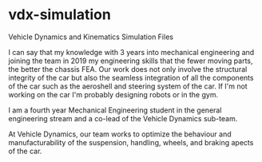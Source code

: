 # vdx-simulation
Vehicle Dynamics and Kinematics Simulation Files

I can say that my knowledge with 3 years into mechanical engineering and joining the team in 2019 my engineering skills that the fewer moving parts, the better the chassis FEA. Our work does not only involve the structural integrity of the car but also the seamless integration of all the components of the car such as the aeroshell and steering system of the car. If I'm not working on the car I'm probably designing robots or in the gym.

I am a fourth year Mechanical Engineering student in the general engineering stream and a co-lead of the Vehicle Dynamics sub-team.

At Vehicle Dynamics, our team works to optimize the behaviour and manufacturability of the suspension, handling, wheels, and braking apects of the car. 